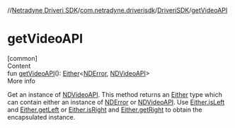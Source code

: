 //[Netradyne Driveri SDK](../../index.md)/[com.netradyne.driverisdk](../index.md)/[DriveriSDK](index.md)/[getVideoAPI](get-video-a-p-i.md)



# getVideoAPI  
[common]  
Content  
fun [getVideoAPI](get-video-a-p-i.md)(): [Either](../-either/index.md)<[NDError](../-n-d-error/index.md), [NDVideoAPI](../../com.netradyne.driverisdk.video/-n-d-video-a-p-i/index.md)>  
More info  


Get an instance of [NDVideoAPI](../../com.netradyne.driverisdk.video/-n-d-video-a-p-i/index.md). This method returns an [Either](../-either/index.md) type which can contain either an instance of [NDError](../-n-d-error/index.md) or [NDVideoAPI](../../com.netradyne.driverisdk.video/-n-d-video-a-p-i/index.md). Use [Either.isLeft](../-either/is-left.md) and [Either.getLeft](../-either/get-left.md) or [Either.isRight](../-either/is-right.md) and [Either.getRight](../-either/get-right.md) to obtain the encapsulated instance.

  



